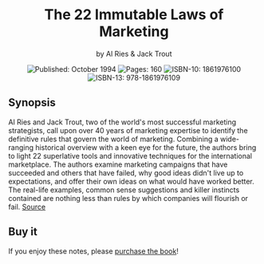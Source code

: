 <h1 align="center">
  The 22 Immutable Laws of Marketing
</h1>

<p align="center">
  by Al Ries & Jack Trout
</p>

<div align="center">
    <img src="https://img.shields.io/badge/Published-October_1994-yellow.svg"
      alt="Published: October 1994">
    <img src="https://img.shields.io/badge/Pages-160-yellow.svg"
      alt="Pages: 160">
    <img src="https://img.shields.io/badge/ISBN--10-1861976100-yellow.svg"
      alt="ISBN-10: 1861976100">
    <img src="https://img.shields.io/badge/ISBN--13-978--1861976109-yellow.svg"
      alt="ISBN-13: 978-1861976109">
</div>

## Synopsis
Al Ries and Jack Trout, two of the world's most successful marketing
strategists, call upon over 40 years of marketing expertise to identify the
definitive rules that govern the world of marketing. Combining a wide-ranging
historical overview with a keen eye for the future, the authors bring to light
22 superlative tools and innovative techniques for the international
marketplace. The authors examine marketing campaigns that have succeeded and
others that have failed, why good ideas didn't live up to expectations, and
offer their own ideas on what would have worked better. The real-life examples,
common sense suggestions and killer instincts contained are nothing less than
rules by which companies will flourish or fail.
[Source](http://amzn.to/2qUKgBm)

## Buy it
If you enjoy these notes, please [purchase the book](http://amzn.to/2qUKgBm)!
